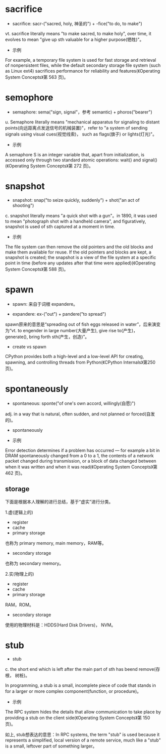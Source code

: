 # sacrifice

- sacrifice: sacr-("sacred, holy, 神圣的") + -fice("to do, to make")

vt. sacrifice literally means "to make sacred, to make holy", over time, it evolves to mean "give up sth valuable for a higher purpose(牺牲)"。

- 示例

For example, a temporary file system is used for fast storage and retrieval of nonpersistent files, while the default secondary storage file system (such as Linux ext4) sacrifices performance for reliability and features(《Operating System Concepts》第 563 页)。

# semophore

- semaphore: sema("sign, signal"，参考 semantic) + phoros("bearer") 

u. Semaphore literally means "mechanical apparatus for signaling to distant points(向远距离点发送信号的机械装置)"，refer to "a system of sending signals using visual cues(视觉线索)， such as flags(旗子) or lights(灯光)"。

- 示例

A semaphore S is an integer variable that, apart from initialization, is accessed only through two standard atomic operations: wait() and signal()(《Operating System Concepts》第 272 页)。

# snapshot

- snapshot: snap("to seize quickly, suddenly") + shot("an act of shooting")

c. snapshot literally means "a quick shot with a gun"。in 1890, it was used to mean "photograph shot with a handheld camera", and figuratively, snapshot  is  used  of sth captured at a moment in time.

- 示例

The file system can then remove the old pointers and the old blocks and make them available for reuse. If the old pointers and blocks are kept, a snapshot is created; the snapshot is a view of the file system at a specific point in time (before any updates after that time were applied)(《Operating System Concepts》第 588 页)。

# spawn

- spawn: 来自于词根 expandere。

- expandere: ex-("out") + pandere("to spread")

spawn原来的意思是“spreading out of fish eggs released in water”，后来演变为“vt. to engender in large number(大量产生), give rise to(产生)， generate(), bring forth sth(产生，创造)”。

- create vs spawn

CPython provides both a high-level and a low-level API for creating, spawning, and controlling threads from Python(《CPython Internals》第250页)。

# spontaneously

- spontaneous: sponte("of one's own accord, willingly(自愿)")

adj. in a way that is natural, often sudden, and not planned or forced(自发的)。

- spontaneously

- 示例

Error detection determines if a problem has occurred — for example a bit in DRAM spontaneously changed from a 0 to a 1, the contents of a network packet changed during transmission, or a block of data changed between when it was written and when it was read(《Operating System Concepts》第 462 页)。

## storage

下面是根据本人理解的进行总结，基于“虚实”进行分类。

1.虚(逻辑上的)

- register
- cache
- primary storage

也称为 primary memory, main memory，RAM等。

- secondary storage

也称为 secondary memory。

2.实(物理上的)

- register
- cache
- primary storage

RAM，ROM。

- secondary storage

使用的物理材料是：HDDS(Hard Disk Drivers)， NVM。

# stub

- stub

c. the short end which is left after the main part of sth has beend remove(存根， 树桩)。

In programming, a stub is a small, incomplete piece of code that stands in for a larger or more complex component(function, or procedure)。

- 示例

The RPC system hides the details that allow communication to take place by providing a stub on the client side(《Operating System Concepts》第 150 页)。

如上, stub想表达的意思：In RPC systems, the term "stub" is used because it represents a simplified, local version of a remote service, much like a "stub" is a small, leftover part of something larger。